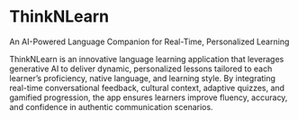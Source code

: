 # ThinkNLearn
An AI-Powered Language Companion for Real-Time, Personalized Learning

ThinkNLearn is an innovative language learning application that leverages generative AI to deliver dynamic, personalized lessons tailored to each learner’s proficiency, native language, and learning style. By integrating real-time conversational feedback, cultural context, adaptive quizzes, and gamified progression, the app ensures learners improve fluency, accuracy, and confidence in authentic communication scenarios.
